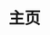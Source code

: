 ---
home: true
title: 主页
icon: home
heroImage: /logo.svg
bgImage: https://theme-hope-assets.vuejs.press/bg/6-light.svg
bgImageDark: https://theme-hope-assets.vuejs.press/bg/6-dark.svg
heroText: 天则指南
tagline: 一个关于「东方非想天则」的普通指南✨ <br> 【本站交流群 745214751】 <br> 欢迎感兴趣想了解动态，想志愿帮助建设，或提建议意见的伙伴加入


actions:
  - text: 「查看指南」
    link: /about/
    type: primary

  - text: 「资源下载」
    link: /about/#非想天则资源下载指路

features:

  - title: 游戏简介
    icon: circle-info
    details: 「东方非想天则」是2009年东方Project官方游戏系列的第12.3作，一款不同于传统格斗的弹幕格斗游戏，拥有活跃稳定的玩家群体和生机勃勃的游戏环境
    link: https://thwiki.cc/%E4%B8%9C%E6%96%B9%E9%9D%9E%E6%83%B3%E5%A4%A9%E5%88%99
    
  - title: 非想天启更新器
    icon: fab fa-markdown
    details: 使用「非想天启」便捷地保持游戏更新和管理游戏配置，并一键启动游戏、TSK、Swarm
    link: /FAQ/FXTQ/introduce.html

  - title: 游戏资源下载+对战QQ群
    icon: rss
    details: 提供了网盘和资源群进行资源下载，欢迎加入非想天则的对战QQ群寻找玩伴进行交流~
    link: /about/#非想天则资源下载指路

  - title: 常见问题指南
    icon: search
    details: 正在持续建设更新中，看完还没有解决的疑问，可私聊求助（QQ 1434716883）
    link: /FAQ/Play/LobbyGuide.html

  - title: 新手上路/游戏攻略
    icon: book
    details: 手把手带你零基础入门非想天则！（建设中）
    link: /Beginners/BeforePlaying.html

  - title: 非想天则英文 日文Wiki
    icon: sitemap
    details: 相关站点导航
    link: /about/#相关站点导航

  - title: 游戏社区（QQ群）
    icon: comment-dots
    details: 「东方非想天则」拥有紧密的玩家群体和社区，氛围和谐，欢迎加入我们~
    link: /about/#寻找玩伴————qq群

  - title: Mod与工具介绍
    icon: ellipsis
    details: 游戏性MOD，或功能使用的插件及工具介绍
    link: /mods/WhatsMod.html

copyright: false
footer: MIT Licensed | Copyright © 2023 ChocoFleece
---